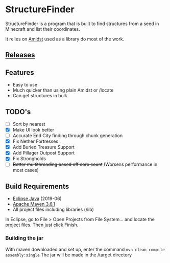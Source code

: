 # StructureFinder
StructureFinder is a program that is built to find structures from a seed in Minecraft and list their coordinates.

It relies on [Amidst](https://github.com/toolbox4minecraft/amidst) used as a library do most of the work.

## [Releases](https://github.com/burgerguy/StructureFinder/releases/)

## Features

- Easy to use
- Much quicker than using plain Amidst or /locate
- Can get structures in bulk

## TODO's

- [ ] Sort by nearest
- [x] Make UI look better
- [ ] Accurate End City finding through chunk generation
- [x] Fix Nether Fortresses
- [x] Add Buried Treasure Support
- [x] Add Pillager Outpost Support
- [x] Fix Strongholds
- [ ] ~~Better multithreading based off core count~~ (Worsens performance in most cases)

## Build Requirements

- [Eclipse Java](https://www.eclipse.org/downloads/packages/installer) (2019-06)
- [Apache Maven 3.6.1](https://maven.apache.org/download.cgi)
- All project files including libraries (/lib)

In Eclipse, go to File > Open Projects from File System... and locate the project files. Then just click Finish.

### Building the jar

With maven downloaded and set up, enter the command `mvn clean compile assembly:single`
The jar will be made in the /target directory